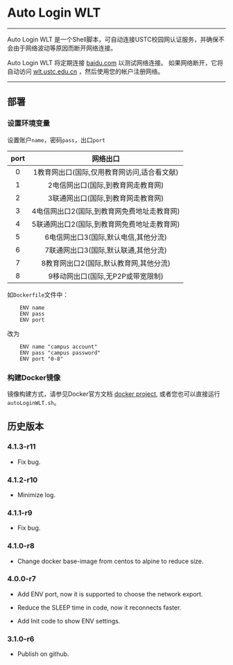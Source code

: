 # Auto Login WLT

---

Auto Login WLT 是一个Shell脚本，可自动连接USTC校园网认证服务，并确保不会由于网络波动等原因而断开网络连接。

Auto Login WLT 将定期连接 [baidu.com](http://baidu.com/) 以测试网络连接。 如果网络断开，它将自动访问 [wlt.ustc.edu.cn](http://202.38.64.59/cgi-bin/ip) ，然后使用您的帐户注册网络。

---

## 部署

### 设置环境变量

设置账户`name`，密码`pass`，出口`port`

|port|网络出口|
|:-:|:-:|
|0|1教育网出口(国际,仅用教育网访问,适合看文献)|
|1|2电信网出口(国际,到教育网走教育网)|
|2|3联通网出口(国际,到教育网走教育网)|
|3|4电信网出口2(国际,到教育网免费地址走教育网)|
|4|5联通网出口2(国际,到教育网免费地址走教育网)|
|5|6电信网出口3(国际,默认电信,其他分流)|
|6|7联通网出口3(国际,默认联通,其他分流)|
|7|8教育网出口2(国际,默认教育网,其他分流)|
|8|9移动网出口(国际,无P2P或带宽限制)|

如`Dockerfile`文件中：
```
	ENV name
	ENV pass
	ENV port
```

改为
```
	ENV name "campus account"
	ENV pass "campus password"
	ENV port "0-8"
```

### 构建Docker镜像

镜像构建方式，请参见Docker官方文档 [docker project](https://www.docker.com/), 或者您也可以直接运行`autoLoginWLT.sh`。

## 历史版本

### 4.1.3-r11

* Fix bug.

### 4.1.2-r10

* Minimize log.

### 4.1.1-r9

* Fix bug.

### 4.1.0-r8

* Change docker base-image from centos to alpine to reduce size.

### 4.0.0-r7

* Add ENV port, now it is supported to choose the network export.

* Reduce the SLEEP time in code, now it reconnects faster.

* Add Init code to show ENV settings.

### 3.1.0-r6

* Publish on github.
